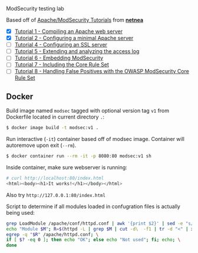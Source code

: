 ModSecurity testing lab 

Based off of [Apache/ModSecurity Tutorials](https://www.netnea.com/cms/apache-tutorials/) from [**netnea**](https://www.netnea.com)

- [x] [Tutorial 1 - Compiling an Apache web server](https://www.netnea.com/cms/apache-tutorial-1_compiling-apache/)
- [x] [Tutorial 2 - Configuring a minimal Apache server](https://www.netnea.com/cms/apache-tutorial-2_minimal-apache-configuration/)
- [ ] [Tutorial 4 - Configuring an SSL server](https://www.netnea.com/cms/apache-tutorial-4_configuring-ssl-tls/)
- [ ] [Tutorial 5 - Extending and analyzing the access log](https://www.netnea.com/cms/apache-tutorial-5/apache-tutorial-5_extending-access-log/)
- [ ] [Tutorial 6 - Embedding ModSecurity](https://www.netnea.com/cms/apache-tutorial-6/apache-tutorial-6_embedding-modsecurity/)
- [ ] [Tutorial 7 - Including the Core Rule Set](https://www.netnea.com/cms/apache-tutorial-7_including-modsecurity-core-rules/)
- [ ] [Tutorial 8 - Handling False Positives with the OWASP ModSecurity Core Rule Set ](https://www.netnea.com/cms/apache-tutorial-8_handling-false-positives-modsecurity-core-rule-set/)

## Docker 

Build image named `modsec` tagged with optional version tag `v1` from Dockerfile located in current directory `.`:
```bash
$ docker image build -t modsec:v1 .
```

Run interactive (`-it`) container based off of modsec image. Container will autoremove upon exit (`--rm`).
```bash
$ docker container run --rm -it -p 8080:80 modsec:v1 sh
```

Inside container, make sure webserver is running:
```bash
# curl http://localhost:80/index.html
<html><body><h1>It works!</h1></body></html>
```

Also try `http://127.0.0.1:80/index.html`

Script to determine if all modules loaded in confugration files is actually being used:
```bash
grep LoadModule /apache/conf/httpd.conf | awk '{print $2}' | sed -e "s/_module//" | while read M; do \
echo "Module $M"; R=$(httpd -L | grep $M | cut -d\  -f1 | tr -d "<" | xargs | tr " " "|"); \
egrep -q "$R" /apache/httpd.conf; \
if [ $? -eq 0 ]; then echo "OK"; else echo "Not used"; fi; echo; \
done
```
